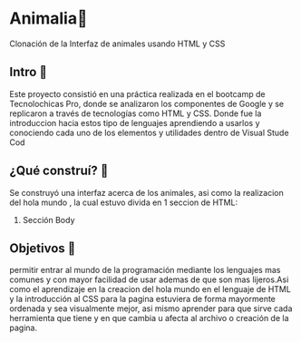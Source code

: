 # Animalia🚀
Clonación de la Interfaz de animales usando HTML y CSS 

## Intro 🚀
Este proyecto consistió en una práctica realizada en el bootcamp de Tecnolochicas Pro, donde se analizaron los componentes de Google y se replicaron a través de tecnologías como HTML y CSS. Donde fue la introduccion hacia estos tipo de lenguajes aprendiendo a usarlos y conociendo cada uno de los elementos y utilidades dentro de Visual Stude Cod 

## ¿Qué construí? 🚀
Se construyó una interfaz acerca de los animales, asi como la realizacion del hola mundo , la cual estuvo divida en 1 seccion de HTML: 

1. Sección Body

## Objetivos 🚀
permitir entrar al mundo de la programación mediante los lenguajes mas comunes y con mayor facilidad de usar ademas de que son mas lijeros.Asi como el aprendizaje en la creacion del hola mundo en el lenguaje de HTML y la  introducción al CSS para  la pagina estuviera de forma mayormente ordenada y sea visualmente mejor, asi mismo aprender para que sirve cada herramienta que tiene y en que cambia u afecta al archivo o creación de la pagina.
